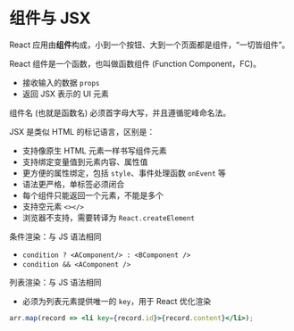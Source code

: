 # 组件与 JSX

React 应用由**组件**构成，小到一个按钮、大到一个页面都是组件，“一切皆组件”。

React 组件是一个函数，也叫做函数组件 (Function Component，FC)。

- 接收输入的数据 `props`
- 返回 JSX 表示的 UI 元素

组件名 (也就是函数名) 必须首字母大写，并且遵循驼峰命名法。

JSX 是类似 HTML 的标记语言，区别是：

- 支持像原生 HTML 元素一样书写组件元素
- 支持绑定变量值到元素内容、属性值
- 更方便的属性绑定，包括 `style`、事件处理函数 `onEvent` 等
- 语法更严格，单标签必须闭合
- 每个组件只能返回一个元素，不能是多个
- 支持空元素 `<></>`
- 浏览器不支持，需要转译为 `React.createElement`

条件渲染：与 JS 语法相同

- `condition ? <AComponent/> : <BComponent />`
- `condition && <AComponent />`

列表渲染：与 JS 语法相同

- 必须为列表元素提供唯一的 `key`，用于 React 优化渲染

```jsx
arr.map(record => <li key={record.id}>{record.content}</li>);
```
